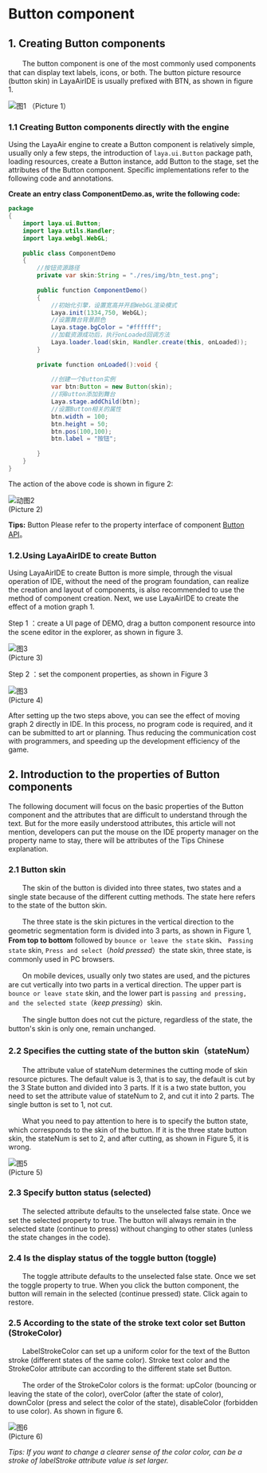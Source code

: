 # Button component

## 1. Creating Button components

　　The button component is one of the most commonly used components that can display text labels, icons, or both. The button picture resource (button skin) in LayaAirIDE is usually prefixed with BTN, as shown in figure 1.

![图1](img/1.png) （Picture 1）

### 1.1 Creating Button components directly with the engine

Using the LayaAir engine to create a Button component is relatively simple, usually only a few steps, the introduction of  `laya.ui.Button` package path, loading resources, create a Button instance, add Button to the stage, set the attributes of the Button component. Specific implementations refer to the following code and annotations.

**Create an entry class ComponentDemo.as, write the following code:**

```java
package
{
	import laya.ui.Button;
	import laya.utils.Handler;
	import laya.webgl.WebGL;
	
	public class ComponentDemo
	{
      	//按钮资源路径
		private var skin:String = "./res/img/btn_test.png";
		
		public function ComponentDemo()
		{
          	//初始化引擎，设置宽高并开启WebGL渲染模式
			Laya.init(1334,750, WebGL);
			//设置舞台背景颜色
			Laya.stage.bgColor = "#ffffff";
			//加载资源成功后，执行onLoaded回调方法			
			Laya.loader.load(skin, Handler.create(this, onLoaded));
		}
		
		private function onLoaded():void {
			
			//创建一个Button实例
			var btn:Button = new Button(skin);
			//将Button添加到舞台
			Laya.stage.addChild(btn);
			//设置Button相关的属性
			btn.width = 100;
			btn.height = 50; 
			btn.pos(100,100);
			btn.label = "按钮";
			
		}
	}
}
```

The action of the above code is shown in figure 2:

![动图2](img/2.gif) <br/> (Picture 2)

**Tips:** Button Please refer to the property interface of component [Button API](http://layaair.ldc.layabox.com/api/index.html?category=Core&class=laya.ui.Button)。



### 1.2.Using LayaAirIDE to create Button

Using LayaAirIDE to create Button is more simple, through the visual operation of IDE, without the need of the program foundation, can realize the creation and layout of components, is also recommended to use the method of component creation. Next, we use LayaAirIDE to create the effect of a motion graph 1.

Step 1 ：create a UI page of DEMO, drag a button component resource into the scene editor in the explorer, as shown in figure 3.

![图3](img/3.png) <br />(Picture 3)

Step 2 ：set the component properties, as shown in Figure 3

![图3](img/4.png) <br />(Picture 4)

After setting up the two steps above, you can see the effect of moving graph 2 directly in IDE. In this process, no program code is required, and it can be submitted to art or planning. Thus reducing the communication cost with programmers, and speeding up the development efficiency of the game.



## 2. Introduction to the properties of Button components

The following document will focus on the basic properties of the Button component and the attributes that are difficult to understand through the text. But for the more easily understood attributes, this article will not mention, developers can put the mouse on the IDE property manager on the property name to stay, there will be attributes of the Tips Chinese explanation.

### 2.1 Button skin

　　The skin of the button is divided into three states, two states and a single state because of the different cutting methods. The state here refers to the state of the button skin.

　　The three state is the skin pictures in the vertical direction to the geometric segmentation form is divided into 3 parts, as shown in Figure 1, **From top to bottom**  followed by `bounce or leave the state` skin、 `Passing state` skin, `Press and select`（*hold pressed*）the state skin, three state, is commonly used in PC browsers.

　　On mobile devices, usually only two states are used, and the pictures are cut vertically into two parts in a vertical direction. The upper part is `bounce or leave state` skin, and the lower part is `passing and pressing, and the selected state`（*keep pressing*）skin.

　　The single button does not cut the picture, regardless of the state, the button's skin is only one, remain unchanged.

### 2.2 Specifies the cutting state of the button skin（stateNum）

　　The attribute value of stateNum determines the cutting mode of skin resource pictures. The default value is 3, that is to say, the default is cut by the 3 State button and divided into 3 parts. If it is a two state button, you need to set the attribute value of stateNum to 2, and cut it into 2 parts. The single button is set to 1, not cut.

　　What you need to pay attention to here is to specify the button state, which corresponds to the skin of the button. If it is the three state button skin, the stateNum is set to 2, and after cutting, as shown in Figure 5, it is wrong.

![图5](img/5.png) <br />(Picture 5)



### 2.3 Specify button status (selected)

　　The selected attribute defaults to the unselected false state. Once we set the selected property to true. The button will always remain in the selected state (continue to press) without changing to other states (unless the state changes in the code).

### 2.4 Is the display status of the toggle button (toggle)

　　The toggle attribute defaults to the unselected false state. Once we set the toggle property to true. When you click the button component, the button will remain in the selected (continue pressed) state. Click again to restore.

### 2.5 According to the state of the stroke text color set Button (StrokeColor)

　　LabelStrokeColor can set up a uniform color for the text of the Button stroke (different states of the same color). Stroke text color and the StrokeColor attribute can according to the different state set Button.

　　The order of the StrokeColor colors is the format: upColor (bouncing or leaving the state of the color), overColor (after the state of color), downColor (press and select the color of the state), disableColor (forbidden to use color). As shown in figure 6.

![图6](img/6.png) <br />(Picture 6)

*Tips: If you want to change a clearer sense of the color color, can be a stroke of labelStroke attribute value is set larger.*











